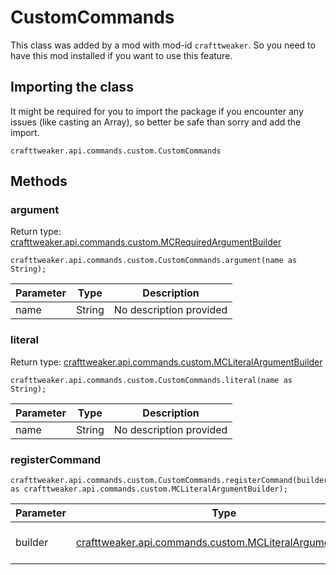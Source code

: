 # CustomCommands

This class was added by a mod with mod-id `crafttweaker`. So you need to have this mod installed if you want to use this feature.

## Importing the class
It might be required for you to import the package if you encounter any issues (like casting an Array), so better be safe than sorry and add the import.  
```zenscript
crafttweaker.api.commands.custom.CustomCommands
```

## Methods
### argument

Return type: [crafttweaker.api.commands.custom.MCRequiredArgumentBuilder](/vanilla/api/commands/custom/MCRequiredArgumentBuilder)

```zenscript
crafttweaker.api.commands.custom.CustomCommands.argument(name as String);
```

| Parameter | Type | Description |
|-----------|------|-------------|
| name | String | No description provided |


### literal

Return type: [crafttweaker.api.commands.custom.MCLiteralArgumentBuilder](/vanilla/api/commands/custom/MCLiteralArgumentBuilder)

```zenscript
crafttweaker.api.commands.custom.CustomCommands.literal(name as String);
```

| Parameter | Type | Description |
|-----------|------|-------------|
| name | String | No description provided |


### registerCommand

```zenscript
crafttweaker.api.commands.custom.CustomCommands.registerCommand(builder as crafttweaker.api.commands.custom.MCLiteralArgumentBuilder);
```

| Parameter | Type | Description |
|-----------|------|-------------|
| builder | [crafttweaker.api.commands.custom.MCLiteralArgumentBuilder](/vanilla/api/commands/custom/MCLiteralArgumentBuilder) | No description provided |



